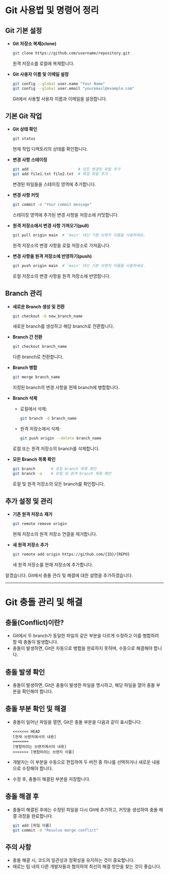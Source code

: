 # Git 사용법 및 명령어 정리

## Git 기본 설정
- **Git 저장소 복제(clone)**
  ```bash
  git clone https://github.com/username/repository.git
  ```
  원격 저장소를 로컬에 복제합니다.

- **Git 사용자 이름 및 이메일 설정**
  ```bash
  git config --global user.name "Your Name"
  git config --global user.email "youremail@example.com"
  ```
  Git에서 사용할 사용자 이름과 이메일을 설정합니다.

## 기본 Git 작업
- **Git 상태 확인**
  ```bash
  git status
  ```
  현재 작업 디렉토리의 상태를 확인합니다.

- **변경 사항 스테이징**
  ```bash
  git add .                    # 모든 변경된 파일 추가
  git add file1.txt file2.txt  # 특정 파일 추가
  ```
  변경된 파일들을 스테이징 영역에 추가합니다.

- **변경 사항 커밋**
  ```bash
  git commit -m "Your commit message"
  ```
  스테이징 영역에 추가된 변경 사항을 저장소에 커밋합니다.

- **원격 저장소에서 변경 사항 가져오기(pull)**
  ```bash
  git pull origin main  # 'main' 대신 기본 브랜치 이름을 사용하세요.
  ```
  원격 저장소의 변경 사항을 로컬 저장소로 가져옵니다.

- **변경 사항을 원격 저장소에 반영하기(push)**
  ```bash
  git push origin main  # 'main' 대신 기본 브랜치 이름을 사용하세요.
  ```
  로컬 저장소의 변경 사항을 원격 저장소에 반영합니다.

## Branch 관리
- **새로운 Branch 생성 및 전환**
  ```bash
  git checkout -b new_branch_name
  ```
  새로운 branch를 생성하고 해당 branch로 전환합니다.

- **Branch 간 전환**
  ```bash
  git checkout branch_name
  ```
  다른 branch로 전환합니다.

- **Branch 병합**
  ```bash
  git merge branch_name
  ```
  지정된 branch의 변경 사항을 현재 branch에 병합합니다.

- **Branch 삭제**
  - 로컬에서 삭제:
    ```bash
    git branch -d branch_name
    ```
  - 원격 저장소에서 삭제:
    ```bash
    git push origin --delete branch_name
    ```
  로컬 또는 원격 저장소의 branch를 삭제합니다.

- **모든 Branch 목록 확인**
  ```bash
  git branch       # 로컬 branch 목록 확인
  git branch -a    # 로컬 및 원격 branch 목록 확인
  ```
  로컬 및 원격 저장소의 모든 branch를 확인합니다.

## 추가 설정 및 관리
- **기존 원격 저장소 제거**
  ```bash
  git remote remove origin
  ```
  현재 저장소의 원격 저장소 연결을 제거합니다.

- **새 원격 저장소 추가**
  ```bash
  git remote add origin https://github.com/{ID}/{REPO}
  ```
  새 원격 저장소를 현재 저장소에 추가합니다.

알겠습니다. Git에서 충돌 관리 및 해결에 대한 설명을 추가하겠습니다.

---

# Git 충돌 관리 및 해결

## 충돌(Conflict)이란?

- Git에서 두 branch가 동일한 파일의 같은 부분을 다르게 수정하고 이를 병합하려 할 때 충돌이 발생합니다.
- 충돌이 발생하면, Git은 자동으로 병합을 완료하지 못하며, 수동으로 해결해야 합니다.

## 충돌 발생 확인

- 충돌이 발생하면, Git은 충돌이 발생한 파일을 명시하고, 해당 파일을 열어 충돌 부분을 확인해야 합니다.

## 충돌 부분 확인 및 해결

- 충돌이 일어난 파일을 열면, Git은 충돌 부분을 다음과 같이 표시합니다:

  ```plaintext
  <<<<<<< HEAD
  [현재 브랜치에서의 내용]
  =======
  [병합하려는 브랜치에서의 내용]
  >>>>>>> [병합하려는 브랜치 이름]
  ```

- 개발자는 이 부분을 수동으로 편집하여 두 버전 중 하나를 선택하거나 새로운 내용으로 수정해야 합니다.
- 수정 후, 충돌이 해결된 부분을 저장합니다.

## 충돌 해결 후

- 충돌이 해결된 후에는 수정된 파일을 다시 Git에 추가하고, 커밋을 생성하여 충돌 해결 과정을 완료합니다.
  ```bash
  git add [파일 이름]
  git commit -m "Resolve merge conflict"
  ```

## 주의 사항

- 충돌 해결 시, 코드의 일관성과 정확성을 유지하는 것이 중요합니다.
- 때로는 팀 내의 다른 개발자들과 협의하여 최선의 해결 방안을 찾는 것이 좋습니다.
